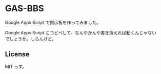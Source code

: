 # GAS-BBS

Google Apps Script で掲示板を作ってみました。

Google Apps Script にコピペして、なんやかんや書き換えれば動くんじゃないでしょうか。しらんけど。

## License
MIT っす。
